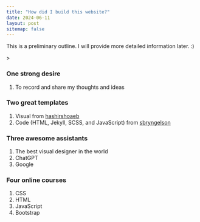 ```yaml
---
title: "How did I build this website?"
date: 2024-06-11
layout: post
sitemap: false
---
```


<p class="font-weight-bold"> This is a preliminary outline. I will provide more detailed information later. :)</p>>

### One strong desire

1. To record and share my thoughts and ideas

### Two great templates

1. Visual from [hashirshoaeb](https://github.com/hashirshoaeb/home)
2. Code (HTML, Jekyll, SCSS, and JavaScript) from [sbryngelson](https://github.com/sbryngelson/academic-website-template)

### Three awesome assistants

1. The best visual designer in the world
2. ChatGPT
3. Google

### Four online courses

1. CSS
2. HTML
3. JavaScript
4. Bootstrap
